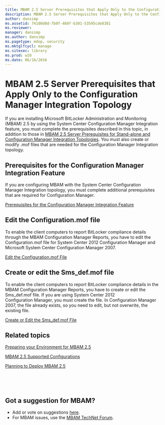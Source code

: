 ```yaml
---
title: MBAM 2.5 Server Prerequisites that Apply Only to the Configuration Manager Integration Topology
description: MBAM 2.5 Server Prerequisites that Apply Only to the Configuration Manager Integration Topology
author: dansimp
ms.assetid: 74180d8d-7b0f-460f-b301-53595cde8381
ms.reviewer: 
manager: dansimp
ms.author: dansimp
ms.pagetype: mdop, security
ms.mktglfcycl: manage
ms.sitesec: library
ms.prod: w10
ms.date: 06/16/2016
---
```



# MBAM 2.5 Server Prerequisites that Apply Only to the Configuration Manager Integration Topology


If you are installing Microsoft BitLocker Administration and Monitoring (MBAM) 2.5 by using the System Center Configuration Manager Integration feature, you must complete the prerequisites described in this topic, in addition to those in [MBAM 2.5 Server Prerequisites for Stand-alone and Configuration Manager Integration Topologies](mbam-25-server-prerequisites-for-stand-alone-and-configuration-manager-integration-topologies.md). You must also create or modify .mof files that are needed for the Configuration Manager Integration topology.

## Prerequisites for the Configuration Manager Integration Feature


If you are configuring MBAM with the System Center Configuration Manager Integration topology, you must complete additional prerequisites that are required for Configuration Manager.

[Prerequisites for the Configuration Manager Integration Feature](prerequisites-for-the-configuration-manager-integration-feature.md)

## Edit the Configuration.mof file


To enable the client computers to report BitLocker compliance details through the MBAM Configuration Manager Reports, you have to edit the Configuration.mof file for System Center 2012 Configuration Manager and Microsoft System Center Configuration Manager 2007.

[Edit the Configuration.mof File](edit-the-configurationmof-file-mbam-25.md)

## <a href="" id="create-or-edit-the-sms-def-mof-file"></a>Create or edit the Sms\_def.mof file


To enable the client computers to report BitLocker compliance details in the MBAM Configuration Manager Reports, you have to create or edit the Sms\_def.mof file. If you are using System Center 2012 Configuration Manager, you must create the file. In Configuration Manager 2007, the file already exists, so you need to edit, but not overwrite, the existing file.

[Create or Edit the Sms\_def.mof File](create-or-edit-the-sms-defmof-file-mbam-25.md)


## Related topics


[Preparing your Environment for MBAM 2.5](preparing-your-environment-for-mbam-25.md)

[MBAM 2.5 Supported Configurations](mbam-25-supported-configurations.md)

[Planning to Deploy MBAM 2.5](planning-to-deploy-mbam-25.md)

 

 
## Got a suggestion for MBAM?
- Add or vote on suggestions [here](http://mbam.uservoice.com/forums/268571-microsoft-bitlocker-administration-and-monitoring). 
- For MBAM issues, use the [MBAM TechNet Forum](https://social.technet.microsoft.com/Forums/home?forum=mdopmbam).




